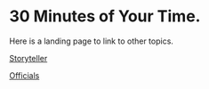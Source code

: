 <!-- TITLE: Twin Cities by Night -->
<!-- SUBTITLE: A current game run by K. Dorsey -->

# 30 Minutes of Your Time.

Here is a landing page to link to other topics.

[Storyteller](/home/vtm/st)

[Officials](/home/vtm/officials)
